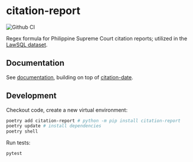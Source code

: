 # citation-report

![Github CI](https://github.com/justmars/citation-report/actions/workflows/main.yml/badge.svg)

Regex formula for Philippine Supreme Court citation reports; utilized in the [LawSQL dataset](https://lawsql.com).

## Documentation

See [documentation](https://justmars.github.io/citation-report), building on top of [citation-date](https://justmars.github.io/citation-date).

## Development

Checkout code, create a new virtual environment:

```sh
poetry add citation-report # python -m pip install citation-report
poetry update # install dependencies
poetry shell
```

Run tests:

```sh
pytest
```

